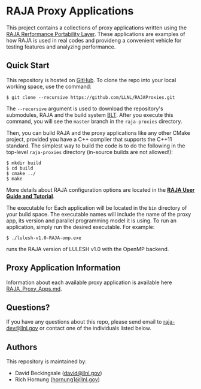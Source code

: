 # RAJA Proxy Applications

This project contains a collections of proxy applications written using the 
[RAJA Rerformance Portability Layer](https://github.com/LLNL/RAJA). 
These applications are examples of how RAJA is used in real codes and 
provideng a convenient vehicle for testing features and analyzing performance.

## Quick Start

This repository is hosted on [GitHub](https://github.com/LLNL/RAJAProxies).
To clone the repo into your local working space, use the command:

    $ git clone --recursive https://github.com/LLNL/RAJAProxies.git 

The `--recursive` argument is used to download the repository's submodules, 
RAJA and the build system [BLT](https://github.com/LLNL/blt). After you 
execute this command, you will see the `master` branch in the `raja-proxies` 
directory. 

Then, you can build RAJA and the proxy applications like any other CMake 
project, provided you have a C++ compiler that supports the C++11 standard. 
The simplest way to build the code is to do the following in the top-level 
`raja-proxies` directory (in-source builds are not allowed!):

    $ mkdir build
    $ cd build
    $ cmake ../
    $ make

More details about RAJA configuration options are located in the 
[**RAJA User Guide and Tutorial**](http://raja.readthedocs.io/en/master/).

The executable for Each application will be located in the `bin` directory
of your build space. The executable names will include the name of the proxy
app, its version and parallel programming model it is using. To run an
application, simply run the desired executable. For example:

    $ ./lulesh-v1.0-RAJA-omp.exe

runs the RAJA version of LULESH v1.0 with the OpenMP backend.

## Proxy Application Information

Information about each available proxy application is available here
[RAJA_Proxy_Apps.md](RAJA_Proxy_Apps.md).

## Questions?

If you have any questions about this repo, please send email to 
raja-dev@llnl.gov or contact one of the individuals listed below.

## Authors

This repository is maintained by:

* David Beckingsale (david@llnl.gov)
* Rich Hornung (hornung1@llnl.gov)
